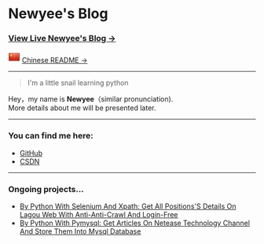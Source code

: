 # Newyee's Blog

### [View Live Newyee's Blog &rarr;](https://newyee1994.github.io)

![cn](https://raw.githubusercontent.com/gosquared/flags/master/flags/flags/shiny/24/China.png) [Chinese README &rarr;](https://newyee1994.github.io/README-zh.md)

- - -
> I'm a little snail learning python

Hey，my name is **Newyee**（similar pronunciation).<br/>
More details about me will be presented later.

- - -
### You can find me here:
- [GitHub](https://github.com/Newyee1994)
- [CSDN](https://blog.csdn.net/Newyee)

- - -
### Ongoing projects...
- [By Python With Selenium And Xpath: Get All Positions'S Details On Lagou Web With Anti-Anti-Crawl And Login-Free](https://blog.csdn.net/Newyee/article/details/88577868)
- [By Python With Pymysql: Get Articles On Netease Technology Channel And Store Them Into Mysql Database](https://blog.csdn.net/Newyee/article/details/88702399)
